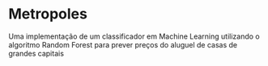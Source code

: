 # Metropoles
Uma implementação de um classificador em Machine Learning utilizando o algoritmo Random Forest para prever preços do aluguel de casas de grandes capitais

